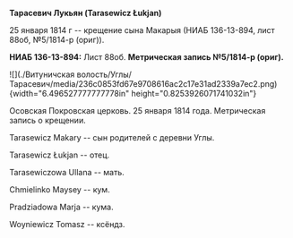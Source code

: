 **Тарасевич Лукьян (Tarasewicz Łukjan)**

25 января 1814 г -- крещение сына Макарыя (НИАБ 136-13-894, лист 88об,
№5/1814-р (ориг)).

**НИАБ 136-13-894:** Лист 88об. **Метрическая запись №5/1814-р (ориг).**

![](./Витуничская волость/Углы/Тарасевич/media/236c0853fd67e9708616ac2c17e31ad2339a7ec2.png){width="6.496527777777778in"
height="0.8253926071741032in"}

Осовская Покровская церковь. 25 января 1814 года. Метрическая запись о
крещении.

Tarasewicz Makary -- сын родителей с деревни Углы.

Tarasewicz Łukjan -- отец.

Tarasewiczowa Ullana -- мать.

Chmielinko Maysey -- кум.

Pradziadowa Marja -- кума.

Woyniewicz Tomasz -- ксёндз.
